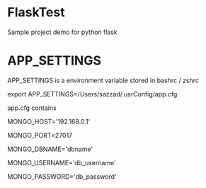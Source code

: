 # FlaskTest

Sample project demo for python flask

# APP_SETTINGS

APP_SETTINGS is a environment variable stored in bashrc / zshrc

export APP_SETTINGS=/Users/sazzad/.usrConfig/app.cfg

app.cfg contains

MONGO_HOST='192.168.0.1'

MONGO_PORT=27017

MONGO_DBNAME='dbname'

MONGO_USERNAME='db_username'

MONGO_PASSWORD='db_password'